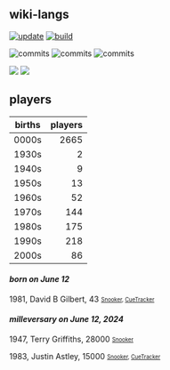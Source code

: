 ## wiki-langs
[![update](https://github.com/dreamerminsk/wiki-langs/actions/workflows/update-tables.yml/badge.svg)](https://github.com/dreamerminsk/wiki-langs/actions/workflows/update-tables.yml)
[![build](https://github.com/dreamerminsk/wiki-langs/actions/workflows/build.yml/badge.svg)](https://github.com/dreamerminsk/wiki-langs/actions/workflows/build.yml)

![commits](https://img.shields.io/github/commit-activity/y/dreamerminsk/wiki-langs)
![commits](https://img.shields.io/github/commit-activity/m/dreamerminsk/wiki-langs)
![commits](https://img.shields.io/github/commit-activity/w/dreamerminsk/wiki-langs)

![](https://img.shields.io/github/languages/code-size/dreamerminsk/wiki-langs)
![](https://img.shields.io/github/repo-size/dreamerminsk/wiki-langs)

## players
| births | players |
| :----: | ------: |
| 0000s | 2665 |
| 1930s | 2 |
| 1940s | 9 |
| 1950s | 13 |
| 1960s | 52 |
| 1970s | 144 |
| 1980s | 175 |
| 1990s | 218 |
| 2000s | 86 |

#### ***born on June 12***
1981, David B Gilbert, 43 <sub><sup>[Snooker](http://www.snooker.org/res/index.asp?player=118), [CueTracker](http://cuetracker.net/Players/david-gilbert/)</sup></sub>


#### ***milleversary on June 12, 2024***
1947, Terry Griffiths, 28000 <sub><sup>[Snooker](http://www.snooker.org/res/index.asp?player=2877)</sup></sub>

1983, Justin Astley, 15000 <sub><sup>[Snooker](http://www.snooker.org/res/index.asp?player=57), [CueTracker](http://cuetracker.net/Players/justin-astley/)</sup></sub>



